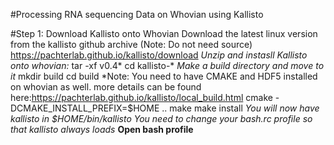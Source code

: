 #Processing RNA sequencing Data on Whovian  using Kallisto 

#Step 1: Download Kallisto onto Whovian
Download the latest linux version from the kallisto github archive (Note: Do not need source)
https://pachterlab.github.io/kallisto/download
*Unzip and instasll Kallisto onto whovian:*
tar -xf v0.4*
cd kallisto-*
*Make a build directory and move to it*
mkdir build
cd build
*Note: You need to have CMAKE and HDF5 installed on whovian as well. more details can be found here:https://pachterlab.github.io/kallisto/local_build.html
cmake -DCMAKE_INSTALL_PREFIX=$HOME ..
make
make install
*You will now have kallisto in $HOME/bin/kallisto*
*You need to change your bash.rc profile so that kallisto always loads*
**Open bash profile**
